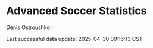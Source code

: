 # Advanced Soccer Statistics
Denis Ostroushko

<!-- gfm -->

Last successful data update: 2025-04-30 09:16:13 CST
